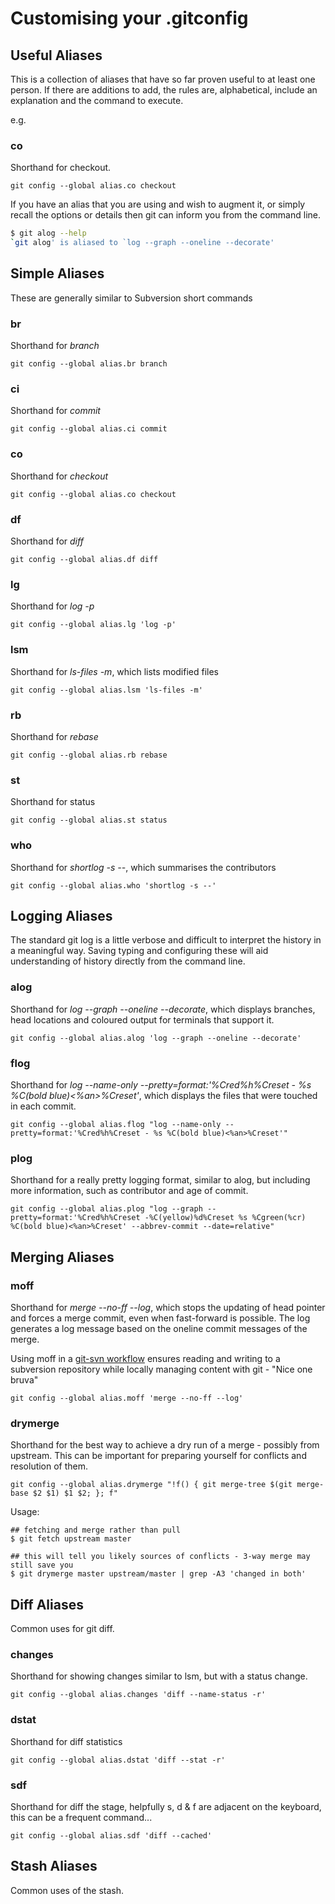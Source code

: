 Customising your .gitconfig
===========================

Useful Aliases
--------------

This is a collection of aliases that have so far proven useful to at least one person. If there are 
additions to add, the rules are, alphabetical, include an explanation and the command to execute.

e.g. 

### co

Shorthand for checkout.

```
git config --global alias.co checkout
```

If you have an alias that you are using and wish to augment it, or simply recall the options or details
then git can inform you from the command line.

```bash
$ git alog --help
`git alog' is aliased to `log --graph --oneline --decorate'
```

## Simple Aliases
These are generally similar to Subversion short commands

### br

Shorthand for *branch*
```
git config --global alias.br branch
```

### ci

Shorthand for *commit*
```
git config --global alias.ci commit
```

### co

Shorthand for *checkout*
```
git config --global alias.co checkout
```

### df

Shorthand for *diff*
```
git config --global alias.df diff
```

### lg

Shorthand for *log -p*
```
git config --global alias.lg 'log -p'
```

### lsm

Shorthand for *ls-files -m*, which lists modified files
```
git config --global alias.lsm 'ls-files -m'
```

### rb

Shorthand for *rebase*
```
git config --global alias.rb rebase
```

### st

Shorthand for status
```
git config --global alias.st status
```

### who

Shorthand for *shortlog -s --*, which summarises the contributors
```
git config --global alias.who 'shortlog -s --'
```

## Logging Aliases

The standard git log is a little verbose and difficult to interpret the history 
in a meaningful way. Saving typing and configuring these will aid understanding 
of history directly from the command line.

### alog

Shorthand for *log --graph --oneline --decorate*, which displays branches, head
locations and coloured output for terminals that support it.

```
git config --global alias.alog 'log --graph --oneline --decorate'
```

### flog

Shorthand for *log --name-only --pretty=format:'%Cred%h%Creset - %s %C(bold blue)<%an>%Creset'*, 
which displays the files that were touched in each commit.

```
git config --global alias.flog "log --name-only --pretty=format:'%Cred%h%Creset - %s %C(bold blue)<%an>%Creset'"
```

### plog

Shorthand for a really pretty logging format, similar to alog, but including 
more information, such as contributor and age of commit.
```
git config --global alias.plog "log --graph --pretty=format:'%Cred%h%Creset -%C(yellow)%d%Creset %s %Cgreen(%cr) %C(bold blue)<%an>%Creset' --abbrev-commit --date=relative"
```

## Merging Aliases

### moff

Shorthand for *merge --no-ff --log*, which stops the updating of head pointer 
and forces a merge commit, even when fast-forward is possible.  The log generates
a log message based on the oneline commit messages of the merge. 

Using moff in a [git-svn workflow](using_git_svn.md) ensures reading and writing 
to a subversion repository while locally managing content with git - "Nice one bruva"

```
git config --global alias.moff 'merge --no-ff --log'
```

### drymerge

Shorthand for the best way to achieve a dry run of a merge - possibly from upstream.
This can be important for preparing yourself for conflicts and resolution of them.
```
git config --global alias.drymerge "!f() { git merge-tree $(git merge-base $2 $1) $1 $2; }; f"
```
Usage:
```
## fetching and merge rather than pull
$ git fetch upstream master

## this will tell you likely sources of conflicts - 3-way merge may still save you
$ git drymerge master upstream/master | grep -A3 'changed in both'
```

## Diff Aliases

Common uses for git diff.

### changes

Shorthand for showing changes similar to lsm, but with a status change.
```
git config --global alias.changes 'diff --name-status -r'
```

### dstat

Shorthand for diff statistics
```
git config --global alias.dstat 'diff --stat -r'
```

### sdf

Shorthand for diff the stage, helpfully s, d & f are adjacent on 
the keyboard, this can be a frequent command...
```
git config --global alias.sdf 'diff --cached'
```

## Stash Aliases

Common uses of the stash.
